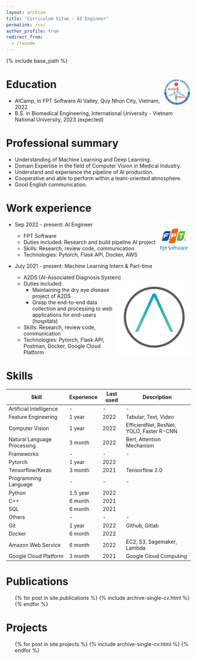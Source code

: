 ```yaml
---
layout: archive
title: "Curriculum Vitae - AI Engineer"
permalink: /cv/
author_profile: true
redirect_from:
  - /resume
---
```


{% include base_path %}

Education <img src="../images/BME.png" align="right" width="15%" style="border-radius:55%;">
======
* AICamp, in FPT Software AI Valley, Quy Nhon City, Vietnam, 2022 
* B.S. in Biomedical Engineering, International University - Vietnam National University, 2023 (expected)

Professional summary
======
- Understanding of Machine Learning and Deep Learning. 
- Domain Expertise in the field of Computer Vision in Medical Industry.
- Understand and experience the pipeline of AI production.
- Cooperative and able to perform within a team-oriented atmosphere.
- Good English communication.

Work experience
======
* Sep 2022 - present: AI Engineer <img src="../images/FPT.png" align="right" width="20%" style="border-radius:55%;">
  * FPT Software 
  * Duties included: Research and build pipeline AI project
  * Skills: Research, review code, communication
  * Technologies: Pytorch, Flask API, Docker, AWS

* July 2021 - present: Machine Learning Intern & Part-time 
  * A2DS (AI-Associated Diagnosis System) <img src="../images/A2DS.jpg" align="right">
  * Duties included: 
    * Maintaining the dry eye disease project of A2DS
    * Grasp the end-to-end data collection and processing to web applications for end-users (hospitals)
  * Skills: Research, review code, communication
  * Technologies: Pytorch, Flask API, Postman, Docker, Google Cloud Platform
  
Skills
======
| Skill                        | Experience | Last used | Description |
| -----------------------------| -----------| ----------| ------------|
| Artificial Intelligence      | -          | -         | -         |
| Feature Engineering          | 1 year     | 2022      | Tabular, Text, Video |
| Computer Vision              | 1 year     | 2022      |  EfficientNet, ResNet, YOLO, Faster R-CNN |
| Natural Language Processing  | 3 month    | 2022      | Bert, Attention Mechanism |
| Frameworks                   | -          | -         | -       |
| Pytorch                      | 1 year     | 2022      |        |
| Tensorflow/Keras             | 3 month    | 2021      | Tensorflow 2.0 | 
| Programming Language         | -          | -         | -        |
| Python                       | 1.5 year   | 2022      |        |
| C++                          | 6 month    | 2021      |        |
| SQL                          | 6 month    | 2021      |        |
| Others                       | -          | -         | -        |
| Git                          | 1 year     | 2022      | Github, Gitlab |
| Docker                       | 6 month    | 2022      |        |
| Amazon Web Service           | 6 month    | 2022      | EC2, S3, Sagemaker, Lambda |
| Google Cloud Platform        | 3 month    | 2021      | Google Cloud Computing |

Publications
======
  <ul>{% for post in site.publications %}
    {% include archive-single-cv.html %}
  {% endfor %}</ul>
  
Projects
======
  <ul>{% for post in site.projects %}
    {% include archive-single-cv.html %}
  {% endfor %}</ul>
  
